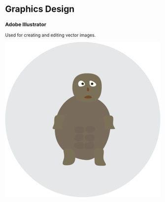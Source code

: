 # Graphics Design

### Adobe Illustrator
Used for creating and editing vector images.

![Turtle Emoji](week1_turtle_emoji.png)
